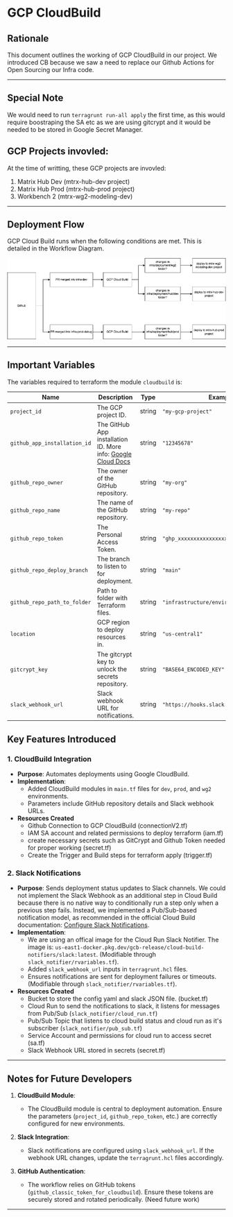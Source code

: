 # GCP CloudBuild

## Rationale

This document outlines the working of GCP CloudBuild in our project. We introduced CB because we saw a need to replace our Github Actions for Open Sourcing our Infra code.

---

## Special Note

We would need to run `terragrunt run-all apply` the first time, as this would require boostraping the SA etc as we are using gitcrypt and it would be needed to be stored in Google Secret Manager.

## GCP Projects invovled:

At the time of writting, these GCP projects are invovled:

1. Matrix Hub Dev (mtrx-hub-dev project)
2. Matrix Hub Prod (mtrx-hub-prod project)
3. Workbench 2 (mtrx-wg2-modeling-dev)

---

## Deployment Flow

GCP Cloud Build runs when the following conditions are met. This is detailed in the Workflow Diagram.

![alt text](./assets/gcp_cloud_build_deployment_workflow.png "GCP CloudBuild Deployment Flow")

---

## Important Variables

The variables required to terraform the module `cloudbuild` is:

| Name                         | Description                                                                                                                                                                                                                      | Type   | Example                                 |
|------------------------------|----------------------------------------------------------------------------------------------------------------------------------------------------------------------------------------------------------------------------------|--------|----------------------------------------|
| `project_id`                 | The GCP project ID.                                                                                                                                                                                                              | string | `"my-gcp-project"`                      |
| `github_app_installation_id`| The GitHub App installation ID. More info: [Google Cloud Docs](https://cloud.google.com/build/docs/automating-builds/github/connect-repo-github?generation=2nd-gen)                                                               | string | `"12345678"`                            |
| `github_repo_owner`          | The owner of the GitHub repository.                                                                                                                                                                                              | string | `"my-org"`                              |
| `github_repo_name`           | The name of the GitHub repository.                                                                                                                                                                                               | string | `"my-repo"`                             |
| `github_repo_token`          | The Personal Access Token.                                                                                                                                                                                                       | string | `"ghp_xxxxxxxxxxxxxxxxxxxxxx"`          |
| `github_repo_deploy_branch`  | The branch to listen to for deployment.                                                                                                                                                                                          | string | `"main"`                                |
| `github_repo_path_to_folder` | Path to folder with Terraform files.                                                                                                                                                                                             | string | `"infrastructure/environments/prod"`    |
| `location`                   | GCP region to deploy resources in.                                                                                                                                                                                               | string | `"us-central1"`                         |
| `gitcrypt_key`               | The gitcrypt key to unlock the secrets repository.                                                                                                                                                                               | string | `"BASE64_ENCODED_KEY"`                  |
| `slack_webhook_url`          | Slack webhook URL for notifications.                                                                                                                                                                                             | string | `"https://hooks.slack.com/services/..."`|

## Key Features Introduced

### 1. **CloudBuild Integration**
- **Purpose**: Automates deployments using Google CloudBuild.
- **Implementation**:
  - Added CloudBuild modules in `main.tf` files for `dev`, `prod`, and `wg2` environments.
  - Parameters include GitHub repository details and Slack webhook URLs.
- **Resources Created**
  - Github Connection to GCP CloudBuild (connectionV2.tf)
  - IAM SA account and related permissions to deploy terraform (iam.tf)
  - create necessary secrets such as GitCrypt and Github Token needed for proper working (secret.tf)
  - Create the Trigger and Build steps for terraform apply (trigger.tf)

### 2. **Slack Notifications**
- **Purpose**: Sends deployment status updates to Slack channels.
We could not implement the Slack Webhook as an additional step in Cloud Build because there is no native way to conditionally run a step only when a previous step fails. Instead, we implemented a Pub/Sub-based notification model, as recommended in the official Cloud Build documentation: [Configure Slack Notifications](https://cloud.google.com/build/docs/configuring-notifications/configure-slack).
- **Implementation**:
  - We are using an offical image for the Cloud Run Slack Notifier. The image is: `us-east1-docker.pkg.dev/gcb-release/cloud-build-notifiers/slack:latest`.  (Modifiable through `slack_notifier/rvariables.tf`).
  - Added `slack_webhook_url` inputs in `terragrunt.hcl` files.
  - Ensures notifications are sent for deployment failures or timeouts. (Modifiable through `slack_notifier/rvariables.tf`).
- **Resources Created**
  - Bucket to store the config yaml and slack JSON file. (bucket.tf)
  - Cloud Run to send the notifications to slack, it listens for messages from Pub/Sub (`slack_notifier/cloud_run.tf`)
  - Pub/Sub Topic that listens to cloud build status and cloud run as it's subscriber (`slack_notifier/pub_sub.tf`)
  - Service Account and permissions for cloud run to access secret (sa.tf)
  - Slack Webhook URL stored in secrets (secret.tf)

---

## Notes for Future Developers

1. **CloudBuild Module**:
   - The CloudBuild module is central to deployment automation. Ensure the parameters (`project_id`, `github_repo_token`, etc.) are correctly configured for new environments.

2. **Slack Integration**:
   - Slack notifications are configured using `slack_webhook_url`. If the webhook URL changes, update the `terragrunt.hcl` files accordingly.

3. **GitHub Authentication**:
   - The workflow relies on GitHub tokens (`github_classic_token_for_cloudbuild`). Ensure these tokens are securely stored and rotated periodically. (Need future work)
---
